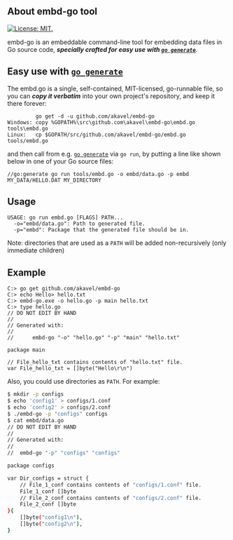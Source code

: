 ## About embd-go tool

[![License: MIT.](https://img.shields.io/badge/license-MIT-orange.svg)](http://choosealicense.com/licenses/mit/)

embd-go is an embeddable command-line tool for embedding data files in Go source code, ***specially crafted for easy use with [`go generate`](http://blog.golang.org/generate)***.

## Easy use with [`go generate`](http://blog.golang.org/generate)

The embd.go is a single, self-contained, MIT-licensed, go-runnable file, so you can ***copy it verbatim*** into your own project's repository, and keep it there forever:

             go get -d -u github.com/akavel/embd-go
    Windows: copy %GOPATH%\src\github.com\akavel\embd-go\embd.go tools\embd.go
    Linux:   cp $GOPATH/src/github.com/akavel/embd-go/embd.go tools/embd.go
    
and then call from e.g. [`go generate`](http://blog.golang.org/generate) via `go run`, by putting a line like shown below in one of your Go source files:

    //go:generate go run tools/embd.go -o embd/data.go -p embd MY_DATA/HELLO.DAT MY_DIRECTORY


## Usage

```
USAGE: go run embd.go [FLAGS] PATH...
  -o="embd/data.go": Path to generated file.
  -p="embd": Package that the generated file should be in.
```

Note: directories that are used as a `PATH` will be added non-recursively (only immediate children)

## Example

```
C:> go get github.com/akavel/embd-go
C:> echo Hello> hello.txt
C:> embd-go.exe -o hello.go -p main hello.txt
C:> type hello.go
// DO NOT EDIT BY HAND
//
// Generated with:
//
//      embd-go "-o" "hello.go" "-p" "main" "hello.txt"

package main

// File_hello_txt contains contents of "hello.txt" file.
var File_hello_txt = []byte("Hello\r\n")
```

Also, you could use directories as `PATH`. For example:

```bash
$ mkdir -p configs
$ echo 'config1' > configs/1.conf
$ echo 'config2' > configs/2.conf
$ ./embd-go -p "configs" configs
$ cat embd/data.go
// DO NOT EDIT BY HAND
//
// Generated with:
//
//	embd-go "-p" "configs" "configs"

package configs

var Dir_configs = struct {
	// File_1_conf contains contents of "configs/1.conf" file.
	File_1_conf []byte
	// File_2_conf contains contents of "configs/2.conf" file.
	File_2_conf []byte
}{
	[]byte("config1\n"),
	[]byte("config2\n"),
}
```
